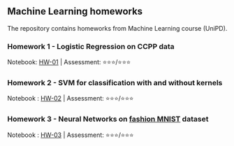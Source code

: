 ## Machine Learning homeworks

The repository contains homeworks from Machine Learning course (UniPD).

### Homework 1 - Logistic Regression on CCPP data

Notebook: [HW-01](https://github.com/werefin/ML-Homeworks/blob/main/ML-HW-01/ML-HW-01-Logistic-Regression.ipynb) | Assessment: ⭐⭐⭐/⭐⭐⭐

### Homework 2 - SVM for classification with and without kernels

Notebook : [HW-02](https://github.com/werefin/ML-Homeworks/blob/main/ML-HW-02/ML-HW-02-SVM.ipynb) | Assessment: ⭐⭐⭐/⭐⭐⭐

### Homework 3 - Neural Networks on [fashion MNIST](https://github.com/zalandoresearch/fashion-mnist) dataset

Notebook : [HW-03](https://github.com/werefin/ML-Homeworks/blob/main/ML-HW-03/ML-HW-03-Neural-Networks.ipynb) | Assessment: ⭐⭐⭐/⭐⭐⭐
